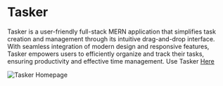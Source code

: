 # Tasker
Tasker is a user-friendly full-stack MERN application that simplifies task creation and management through its intuitive drag-and-drop interface. With seamless integration of modern design and responsive features, Tasker empowers users to efficiently organize and track their tasks, ensuring productivity and effective time management.
Use Tasker [Here](https://tasker-application.netlify.app/)

![Tasker Homepage](https://github.com/mstafam/Tasker/assets/55660076/ff519de8-2948-4c5a-8b06-fc336510223d)

